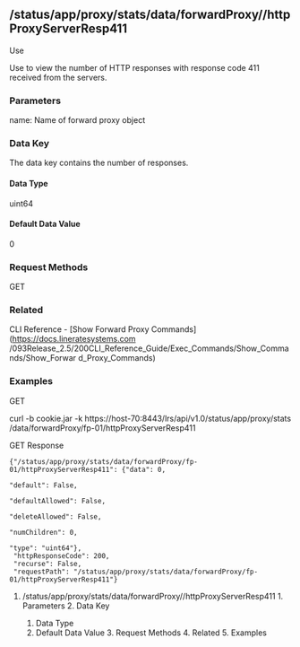 ## /status/app/proxy/stats/data/forwardProxy/<name>/httpProxyServerResp411

Use

Use to view the number of HTTP responses with response code 411 received from
the servers.

### Parameters

name: Name of forward proxy object

### Data Key

The data key contains the number of responses.

#### Data Type

uint64

#### Default Data Value

0

### Request Methods

GET

### Related

CLI Reference - [Show Forward Proxy Commands](https://docs.lineratesystems.com
/093Release_2.5/200CLI_Reference_Guide/Exec_Commands/Show_Commands/Show_Forwar
d_Proxy_Commands)

### Examples

GET

curl -b cookie.jar -k https://host-70:8443/lrs/api/v1.0/status/app/proxy/stats
/data/forwardProxy/fp-01/httpProxyServerResp411

GET Response

    
    {"/status/app/proxy/stats/data/forwardProxy/fp-01/httpProxyServerResp411": {"data": 0,
                                                                                 "default": False,
                                                                                 "defaultAllowed": False,
                                                                                 "deleteAllowed": False,
                                                                                 "numChildren": 0,
                                                                                 "type": "uint64"},
     "httpResponseCode": 200,
     "recurse": False,
     "requestPath": "/status/app/proxy/stats/data/forwardProxy/fp-01/httpProxyServerResp411"}
    

  1. /status/app/proxy/stats/data/forwardProxy/<name>/httpProxyServerResp411
    1. Parameters
    2. Data Key
      1. Data Type
      2. Default Data Value
    3. Request Methods
    4. Related
    5. Examples

